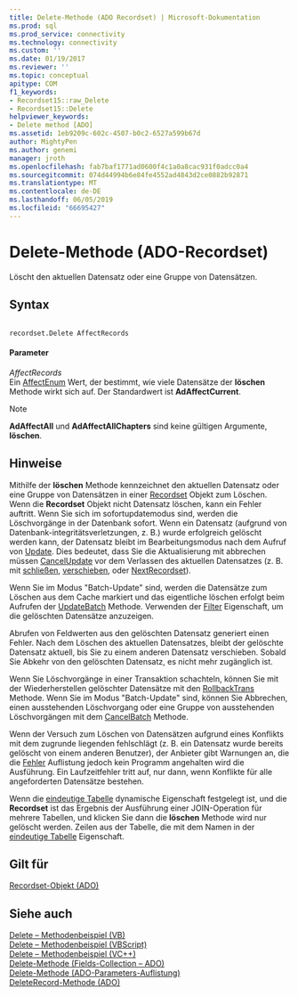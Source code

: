 ```yaml
---
title: Delete-Methode (ADO Recordset) | Microsoft-Dokumentation
ms.prod: sql
ms.prod_service: connectivity
ms.technology: connectivity
ms.custom: ''
ms.date: 01/19/2017
ms.reviewer: ''
ms.topic: conceptual
apitype: COM
f1_keywords:
- Recordset15::raw_Delete
- Recordset15::Delete
helpviewer_keywords:
- Delete method [ADO]
ms.assetid: 1eb9209c-602c-4507-b0c2-6527a599b67d
author: MightyPen
ms.author: genemi
manager: jroth
ms.openlocfilehash: fab7baf1771ad0600f4c1a0a8cac931f0adcc0a4
ms.sourcegitcommit: 074d44994b6e84fe4552ad4843d2ce0882b92871
ms.translationtype: MT
ms.contentlocale: de-DE
ms.lasthandoff: 06/05/2019
ms.locfileid: "66695427"
---
```

# <a name="delete-method-ado-recordset"></a>Delete-Methode (ADO-Recordset)
Löscht den aktuellen Datensatz oder eine Gruppe von Datensätzen.  
  
## <a name="syntax"></a>Syntax  
  
```  
  
recordset.Delete AffectRecords  
```  
  
#### <a name="parameters"></a>Parameter  
 *AffectRecords*  
 Ein [AffectEnum](../../../ado/reference/ado-api/affectenum.md) Wert, der bestimmt, wie viele Datensätze der **löschen** Methode wirkt sich auf. Der Standardwert ist **AdAffectCurrent**.  
  
> [!NOTE]
>  **AdAffectAll** und **AdAffectAllChapters** sind keine gültigen Argumente, **löschen**.  
  
## <a name="remarks"></a>Hinweise  
 Mithilfe der **löschen** Methode kennzeichnet den aktuellen Datensatz oder eine Gruppe von Datensätzen in einer [Recordset](../../../ado/reference/ado-api/recordset-object-ado.md) Objekt zum Löschen. Wenn die **Recordset** Objekt nicht Datensatz löschen, kann ein Fehler auftritt. Wenn Sie sich im sofortupdatemodus sind, werden die Löschvorgänge in der Datenbank sofort. Wenn ein Datensatz (aufgrund von Datenbank-integritätsverletzungen, z. B.) wurde erfolgreich gelöscht werden kann, der Datensatz bleibt im Bearbeitungsmodus nach dem Aufruf von [Update](../../../ado/reference/ado-api/update-method.md). Dies bedeutet, dass Sie die Aktualisierung mit abbrechen müssen [CancelUpdate](../../../ado/reference/ado-api/cancelupdate-method-ado.md) vor dem Verlassen des aktuellen Datensatzes (z. B. mit [schließen](../../../ado/reference/ado-api/close-method-ado.md), [verschieben](../../../ado/reference/ado-api/move-method-ado.md), oder [ NextRecordset](../../../ado/reference/ado-api/nextrecordset-method-ado.md)).  
  
 Wenn Sie im Modus "Batch-Update" sind, werden die Datensätze zum Löschen aus dem Cache markiert und das eigentliche löschen erfolgt beim Aufrufen der [UpdateBatch](../../../ado/reference/ado-api/updatebatch-method.md) Methode. Verwenden der [Filter](../../../ado/reference/ado-api/filter-property.md) Eigenschaft, um die gelöschten Datensätze anzuzeigen.  
  
 Abrufen von Feldwerten aus den gelöschten Datensatz generiert einen Fehler. Nach dem Löschen des aktuellen Datensatzes, bleibt der gelöschte Datensatz aktuell, bis Sie zu einem anderen Datensatz verschieben. Sobald Sie Abkehr von den gelöschten Datensatz, es nicht mehr zugänglich ist.  
  
 Wenn Sie Löschvorgänge in einer Transaktion schachteln, können Sie mit der Wiederherstellen gelöschter Datensätze mit den [RollbackTrans](../../../ado/reference/ado-api/begintrans-committrans-and-rollbacktrans-methods-ado.md) Methode. Wenn Sie im Modus "Batch-Update" sind, können Sie Abbrechen, einen ausstehenden Löschvorgang oder eine Gruppe von ausstehenden Löschvorgängen mit dem [CancelBatch](../../../ado/reference/ado-api/cancelbatch-method-ado.md) Methode.  
  
 Wenn der Versuch zum Löschen von Datensätzen aufgrund eines Konflikts mit dem zugrunde liegenden fehlschlägt (z. B. ein Datensatz wurde bereits gelöscht von einem anderen Benutzer), der Anbieter gibt Warnungen an, die die [Fehler](../../../ado/reference/ado-api/errors-collection-ado.md) Auflistung jedoch kein Programm angehalten wird die Ausführung. Ein Laufzeitfehler tritt auf, nur dann, wenn Konflikte für alle angeforderten Datensätze bestehen.  
  
 Wenn die [eindeutige Tabelle](../../../ado/reference/ado-api/unique-table-unique-schema-unique-catalog-properties-dynamic-ado.md) dynamische Eigenschaft festgelegt ist, und die **Recordset** ist das Ergebnis der Ausführung einer JOIN-Operation für mehrere Tabellen, und klicken Sie dann die **löschen** Methode wird nur gelöscht werden. Zeilen aus der Tabelle, die mit dem Namen in der [eindeutige Tabelle](../../../ado/reference/ado-api/unique-table-unique-schema-unique-catalog-properties-dynamic-ado.md) Eigenschaft.  
  
## <a name="applies-to"></a>Gilt für  
 [Recordset-Objekt (ADO)](../../../ado/reference/ado-api/recordset-object-ado.md)  
  
## <a name="see-also"></a>Siehe auch  
 [Delete – Methodenbeispiel (VB)](../../../ado/reference/ado-api/delete-method-example-vb.md)   
 [Delete – Methodenbeispiel (VBScript)](../../../ado/reference/ado-api/delete-method-example-vbscript.md)   
 [Delete – Methodenbeispiel (VC++)](../../../ado/reference/ado-api/delete-method-example-vc.md)   
 [Delete-Methode (Fields-Collection – ADO)](../../../ado/reference/ado-api/delete-method-ado-fields-collection.md)   
 [Delete-Methode (ADO-Parameters-Auflistung)](../../../ado/reference/ado-api/delete-method-ado-parameters-collection.md)   
 [DeleteRecord-Methode (ADO)](../../../ado/reference/ado-api/deleterecord-method-ado.md)
